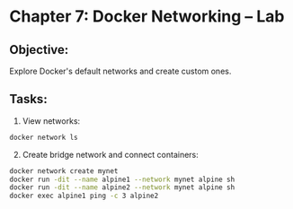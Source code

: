 # Chapter 7: Docker Networking – Lab

## Objective:
Explore Docker's default networks and create custom ones.

## Tasks:
1. View networks:
```bash
docker network ls
```

2. Create bridge network and connect containers:
```bash
docker network create mynet
docker run -dit --name alpine1 --network mynet alpine sh
docker run -dit --name alpine2 --network mynet alpine sh
docker exec alpine1 ping -c 3 alpine2
```
